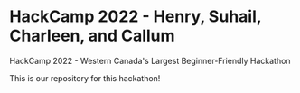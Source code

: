 # HackCamp 2022 - Henry, Suhail, Charleen, and Callum
HackCamp 2022 - Western Canada's Largest Beginner-Friendly Hackathon

This is our repository for this hackathon!
